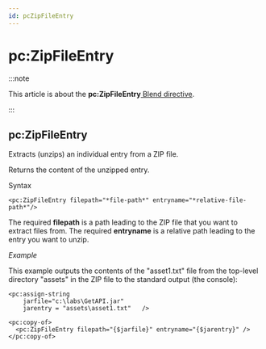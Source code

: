 ```yaml
---
id: pcZipFileEntry
---
```


# pc:ZipFileEntry




:::note

This article is about the **pc:ZipFileEntry**[ Blend directive](/docs/Repositories/Blend_directives).

:::

## **pc:ZipFileEntry**

Extracts (unzips) an individual entry from a ZIP file.

Returns the content of the unzipped entry.

Syntax

```
<pc:ZipFileEntry filepath="*file-path*" entryname="*relative-file-path*"/>
```

The required **filepath** is a path leading to the ZIP file that you want to extract files from. The required **entryname** is a relative path leading to the entry you want to unzip.

*Example*

This example outputs the contents of the "asset1.txt" file from the top-level directory "assets" in the ZIP file to the standard output (the console):

```language-xml
<pc:assign-string
    jarfile="c:\labs\GetAPI.jar"
    jarentry = "assets\asset1.txt"   />

<pc:copy-of>
  <pc:ZipFileEntry filepath="{$jarfile}" entryname="{$jarentry}" />
</pc:copy-of>
```

 